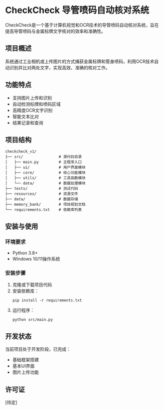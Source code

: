 # CheckCheck 导管喷码自动核对系统

CheckCheck是一个基于计算机视觉和OCR技术的导管喷码自动核对系统，旨在提高导管喷码与金属标牌文字核对的效率和准确性。

## 项目概述

系统通过工业相机或上传图片的方式捕获金属标牌和管身喷码，利用OCR技术自动识别并比对两处文字，实现高效、准确的核对工作。

## 功能特点

- 支持图片上传和识别
- 自动检测标牌和喷码区域
- 高精度OCR文字识别
- 智能文本比对
- 结果记录和查询

## 项目结构

```
checkcheck_v1/
├── src/                # 源代码目录
│   ├── main.py         # 主程序入口
│   ├── ui/             # 用户界面模块
│   ├── core/           # 核心功能模块
│   ├── utils/          # 工具函数模块
│   └── data/           # 数据处理模块
├── tests/              # 测试代码
├── resources/          # 资源文件
├── data/               # 数据存储
├── memory_bank/        # 项目规划文档
└── requirements.txt    # 依赖库列表
```

## 安装与使用

### 环境要求

- Python 3.8+
- Windows 10/11操作系统

### 安装步骤

1. 克隆或下载项目代码
2. 安装依赖库：
   ```
   pip install -r requirements.txt
   ```
3. 运行程序：
   ```
   python src/main.py
   ```

## 开发状态

当前项目处于开发阶段，已完成：
- 基础框架搭建
- 基本UI界面
- 图片上传功能

## 许可证

[待定]
